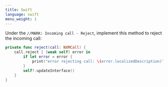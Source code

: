 ```yaml
---
title: Swift
language: swift
menu_weight: 1
---
```


Under the `//MARK: Incoming call - Reject`, implement this method to reject the incoming call:

```swift
private func reject(call: NXMCall) {
    call.reject { [weak self] error in
        if let error = error {
            print("error rejecting call: \(error.localizedDescription)")
        }
        self?.updateInterface()
    }
}
```
